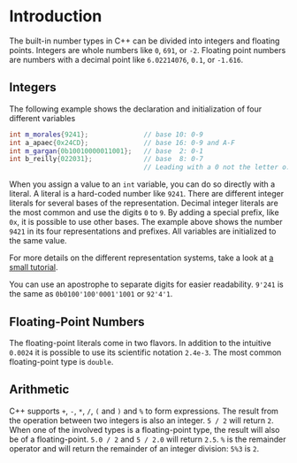 # Introduction
The built-in number types in C++ can be divided into integers and floating points.
Integers are whole numbers like `0`, `691`, or `-2`.
Floating point numbers are numbers with a decimal point like `6.02214076`, `0.1`, or `-1.616`.

## Integers
The following example shows the declaration and initialization of four different variables 

```cpp
int m_morales{9241};              // base 10: 0-9
int a_apaec{0x24CD};              // base 16: 0-9 and A-F
int m_gargan{0b10010000011001};   // base  2: 0-1
int b_reilly{022031};             // base  8: 0-7
                                  // Leading with a 0 not the letter o.
```
When you assign a value to an `int` variable, you can do so directly with a literal.
A literal is a hard-coded number like `9241`.
There are different integer literals for several bases of the representation.
Decimal integer literals are the most common and use the digits `0` to `9`.
By adding a special prefix, like `0x`, it is possible to use other bases.
The example above shows the number `9421` in its four representations and prefixes.
All variables are initialized to the same value.

For more details on the different representation systems, take a look at [a small tutorial][cpp_numerical_bases].

You can use an apostrophe to separate digits for easier readability.
`9'241` is the same as `0b0100'100'0001'1001` or `92'4'1`.

## Floating-Point Numbers

The floating-point literals come in two flavors. 
In addition to the intuitive `0.0024` it is possible to use its scientific notation `2.4e-3`.
The most common floating-point type is `double`.

## Arithmetic

C++ supports `+`, `-`, `*`, `/`, `(` and `)` and `%` to form expressions.
The result from the operation between two integers is also an integer.
`5 / 2` will return `2`.
When one of the involved types is a floating-point type, the result will also be of a floating-point.
`5.0 / 2` and `5 / 2.0` will return `2.5`.
`%` is the remainder operator and will return the remainder of an integer division: `5%3` is `2`.

[cpp_numerical_bases]: https://cplusplus.com/doc/hex/